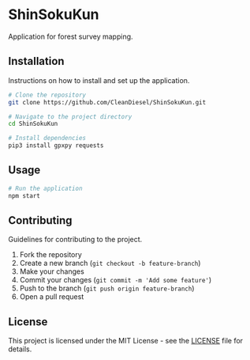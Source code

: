 # ShinSokuKun

Application for forest survey mapping.

## Installation

Instructions on how to install and set up the application.

```bash
# Clone the repository
git clone https://github.com/CleanDiesel/ShinSokuKun.git

# Navigate to the project directory
cd ShinSokuKun

# Install dependencies
pip3 install gpxpy requests
```

## Usage



```bash
# Run the application
npm start
```

## Contributing

Guidelines for contributing to the project.

1. Fork the repository
2. Create a new branch (`git checkout -b feature-branch`)
3. Make your changes
4. Commit your changes (`git commit -m 'Add some feature'`)
5. Push to the branch (`git push origin feature-branch`)
6. Open a pull request

## License

This project is licensed under the MIT License - see the [LICENSE](LICENSE) file for details.